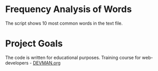 # Frequency Analysis of Words

The script shows 10 most common words in the text file.

# Project Goals

The code is written for educational purposes. Training course for web-developers - [DEVMAN.org](https://devman.org)

